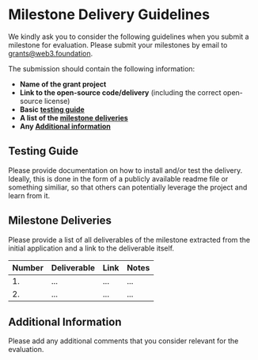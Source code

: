 # Milestone Delivery Guidelines

We kindly ask you to consider the following guidelines when you submit a milestone for evaluation. Please submit your milestones by email to grants@web3.foundation.

The submission should contain the following information: 
 * **Name of the grant project**
 * **Link to the open-source code/delivery** (including the correct open-source license)
 * **Basic [testing guide](#testing-guide)** 
 * **A list of the [milestone deliveries](#milestone-deliveries)**
 * **Any [Additional information](#additional-nformation)**

## Testing Guide

Please provide documentation on how to install and/or test the delivery. Ideally, this is done in the form of a publicly available readme file or something similiar, so that others can potentially leverage the project and learn from it. 

## Milestone Deliveries

Please provide a list of all deliverables of the milestone extracted from the initial application and a link to the deliverable itself.

| Number | Deliverable | Link | Notes |
| ------------- | ------------- | ------------- |------------- |
| 1. | ... |...| ...| 
| 2.  | ... |...| ...| 

## Additional Information

Please add any additional comments that you consider relevant for the evaluation.
